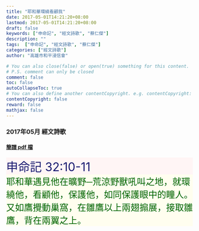 ```yaml
---
title: "耶和華環繞看顧我"
date: 2017-05-01T14:21:20+08:00
lastmod: 2017-05-01T14:21:20+08:00
draft: false
keywords: ["申命記", "經文詩歌", "蔡仁傑"]
description: ""
tags:  ["申命記", "經文詩歌", "蔡仁傑"]
categories: ["經文詩歌"]
author: "高雄市和平浸信會"

# You can also close(false) or open(true) something for this content.
# P.S. comment can only be closed
comment: false
toc: false
autoCollapseToc: true
# You can also define another contentCopyright. e.g. contentCopyright: "This is another copyright."
contentCopyright: false
reward: false
mathjax: false
---
```


### 2017年05月 經文詩歌

#### [簡譜 pdf 檔](/pdf-h/h201705.pdf "耶和華環繞看顧我")

<div style="background-color:#FFF5F5"><font size="6", color="#191970">
申命記 32:10-11
</font>
</div>

<div style="background-color:#FFFEEF"><font size="5", color="#006400">
耶和華遇見他在曠野─荒涼野獸吼叫之地，就環繞他，看顧他，保護他，如同保護眼中的瞳人。又如鷹攪動巢窩，在雛鷹以上兩翅搧展，接取雛鷹，背在兩翼之上。
</font>
</div>